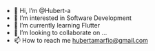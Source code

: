 - 👋 Hi, I’m @Hubert-a
- 👀 I’m interested in Software Development
- 🌱 I’m currently learning Flutter
- 💞️ I’m looking to collaborate on ...
- 📫 How to reach me hubertamarfio@gmail.com

<!---
Hubert-a/Hubert-a is a ✨ special ✨ repository because its `README.md` (this file) appears on your GitHub profile.
You can click the Preview link to take a look at your changes.
--->

